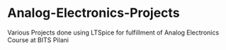 # Analog-Electronics-Projects
Various Projects done using LTSpice for fulfillment of Analog Electronics Course at BITS Pilani
